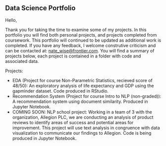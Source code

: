 ## Data Science Portfolio

Hello, 

Thank you for taking the time to examine some of my projects. In this portfolio you will find both personal projects, and projects completed from coursework. This portfolio will continued to be updated as additional work is completed. If you have any feedback, I welcome construtive criticism and can be contacted at: nate_wise@frontier.com. You will find a summary of projects below, each project is contained in a folder with code and associated data. 

Projects:
* EDA (Project for course Non-Parametric Statistics, recieved score of 48/50): An exploratory analysis of life expectancy and GDP using the gapminder dataset. Code produced in RStudio.   
* Recommendation System (Project for course Intro to NLP (non-graded)): A recommendation system using document similarity. Produced in Jupyter Notebook.
* COMING SOON: NLP school project: Working in a team of 3 with the organization, Allegion PLC, we are conducting an analysis of product reviews to identify areas of success and potential areas for improvement. This project will use text analysis in congruence with data visualization to communicate our findings to Allegion. Code is being produced in Jupyter Notebook. 
